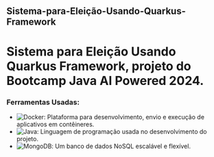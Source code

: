 ## Sistema-para-Eleição-Usando-Quarkus-Framework

# Sistema para Eleição Usando Quarkus Framework, projeto do Bootcamp Java AI Powered 2024.

### Ferramentas Usadas:

- ![Docker](https://img.shields.io/badge/Docker-2496ED?style=for-the-badge&logo=docker&logoColor=white): Plataforma para desenvolvimento, envio e execução de aplicativos em contêineres.
- ![Java](https://img.shields.io/badge/Java-007396?style=for-the-badge&logo=java&logoColor=white): Linguagem de programação usada no desenvolvimento do projeto.
- ![MongoDB](https://img.shields.io/badge/MongoDB-47A248?style=for-the-badge&logo=mongodb&logoColor=white): Um banco de dados NoSQL escalável e flexível.


